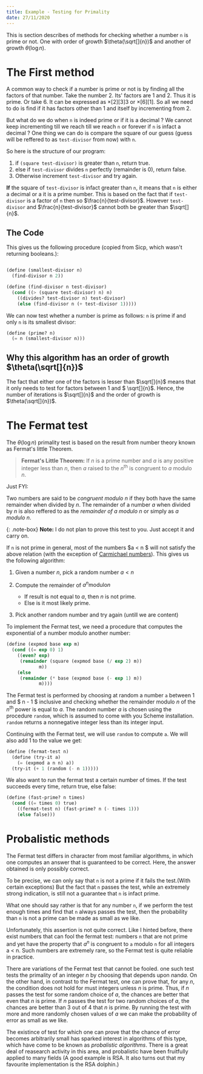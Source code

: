 ```yaml
---
title: Example - Testing for Primality
date: 27/11/2020
---
```


This is section describes of methods for checking whether
a number `n` is prime or not. One with order of growth $\theta(\sqrt[]{n})$
and another of growth $\theta(\log n)$.

# The First method

A common way to check if a number is prime or not is by finding all
the factors of that number. Take the number 2. Its' factors are 1
and 2. Thus it is prime. Or take 6. It can be expressed as
$\times[2][3]3$ or $\times[6][1]$. So all we need to do is find if it
has factors other than 1 and itself by incrementing from 2.

But what do we do when `n` is indeed prime or if it is a decimal ?
We cannot keep incrementing till we reach till we reach `n` or
forever if `n` is infact a decimal ? One thing we can do is compare
the square of our guess (guess will be reffered to as `test-divisor`
from now) with `n`.

So here is the structure of our program:

1. if `(square test-divisor)` is greater than `n`, return true.
2. else if `test-divisor` divides `n` perfectly (remainder is 0),
   return false.
3. Otherwise increment `test-divisor` and try again.

**If** the square of `test-divisor` is infact greater than `n`, it
means that `n` is either a decimal or a it is a prime number. This is
based on the fact that if `test-divisor` is a factor of `n` then so
$\frac{n}{test-divisor}$. However `test-divisor` and
$\frac{n}{test-divisor}$ cannot both be greater than $\sqrt[]{n}$.


## The Code

This gives us the following procedure (copied from Sicp, which wasn't
returning booleans.):

```scheme

(define (smallest-divisor n)
  (find-divisor n 2))

(define (find-divisor n test-divisor)
  (cond ((> (square test-divisor) n) n)
	((divides? test-divisor n) test-divisor)
	(else (find-divisor n (+ test-divisor 1)))))
```

We can now test whether a number is prime as follows: `n` is prime if
and only `n` is its smallest divisor:

```scheme
(define (prime? n)
  (= n (smallest-divisor n)))
```


## Why this algorithm has an order of growth $\theta(\sqrt[]{n})$

The fact that either one of the factors is lesser than $\sqrt[]{n}$
means that it only needs to test for factors between 1 and $
\sqrt[]{n}$. Hence, the number of iterations is $\sqrt[]{n}$ and
the order of growth is $\theta(\sqrt[]{n})$.

# The Fermat test

The $\theta(\log n)$ primality test is based on the result from number
theory known as Fermat's little Theorem.

> **Fermat's Little Theorem:** If $n$ is a prime number and $a$ is any
> positive integer less than $n$, then $a$ raised to the
> $n^{\text{th}}$ is congruent to $a$ modulo $n$.

Just FYI:

Two numbers are said to be *congruent modulo n* if they both have the
same remainder when divided by $n$. The remainder of a number $a$ when
divided by $n$ is also reffered to as the *remainder of a modulo n* or
simply as *a modulo n*.

{: .note-box}
**Note:** I do not plan to prove this test to you. Just accept it
and carry on.

If `n` is not prime in general, most of the numbers $a < n $ will not
satisfy the above relation (with the exception of [Carmichael
numbers](https://en.wikipedia.org/wiki/Carmichael_number)). 
This gives us the following algorithm:

1. Given a number $n$, pick a random number $a < n$
2. Compute the remainder of $a^{n} \text{modulo} n$
   - If result is not equal to $a$, then $n$ is not prime.
   - Else is it most likely prime.
   
3. Pick another random number and try again (untill we are content)
   

To implement the Fermat test, we need a procedure that computes the
exponential of a number modulo another number:

```scheme
(define (expmod base exp m)
  (cond ((= exp 0) 1)
	((even? exp)
	 (remainder (square (expmod base (/ exp 2) m))
		    m))
	(else
	 (remainder (* base (expmod base (- exp 1) m))
		    m))))
```

The Fermat test is performed by choosing at random a number `a`
between 1 and $ n - 1 $ inclusive and checking whether the remainder
modulo $n$ of the $n^{\text{th}}$ power is equal to $a$. The random
number $a$ is chosen using the procedure `random`, which is assumed
to come with you Scheme installation. `random` returns a nonnegative
integer less than its integer input. 

Continuing with the Fermat test, we will use `random` to compute `a`.
We will also add 1 to the value we get:

```scheme
(define (fermat-test n)
  (define (try-it a)
    (= (expmod a n n) a))
  (try-it (+ 1 (random (- n 1)))))
```

We also want to run the fermat test a certain number of times.
If the test succeeds every time, return true, else false:

```scheme
(define (fast-prime? n times)
  (cond ((= times 0) true)
	((fermat-test n) (fast-prime? n (- times 1)))
	(else false)))
```

# Probalistic methods

The Fermat test differs in character from most familiar algorithms, in
which one computes an answer that is guaranteed to be correct. Here,
the answer obtained is only possibly correct.

To be precise, we can only say that `n` is not a prime if it fails the
test.(With certain exceptions) But the fact that `n` passes the test,
while an extremely strong indication, is still not a guarantee that
`n` is infact prime.

What one should say rather is that for any number `n`, if we perform
the test enough times and find that `n` always passes the test, then
the probability than `n` is not a prime can be made as small as we
like.

Unfortunately, this assertion is not quite correct. Like I hinted
before, there exist numbers that can fool the fermat test: numbers `n`
that are not prime and yet have the property that $a^{n}$ is congruent
to `a` modulo `n` for all integers a < n. Such numbers are extremely
rare, so the Fermat test is quite reliable in practice.

There are variations of the Fermat test that cannot be fooled. one
such test tests the primality of an integer $n$ by choosing that
depends upon $n \text{and} a$. On the other hand, in contrast to the
Fermat test, one can prove that, for any $n$, the condition does not
hold for must integers unless $n$ is prime. Thus, if $n$ passes the
test for some random choice of $a$, the chances are better that even
that $n$ is prime. If $n$ passes the test for two random choices of
$a$, the chances are better than 3 out of 4 that $n$ is prime. By
running the test with more and more randomly chosen values of $a$ we
can make the probability of error as small as we like.

The existince of test for which one can prove that the chance of error
becomes arbitrarily small has sparked interest in algorithms of this
type, which have come to be known as *probalistic algorithms*. There
is a great deal of reasearch activity in this area, and probalistic
have been fruitfully applied to many fields (A good example is RSA. It
also turns out that my favourite implementation is the RSA dolphin.)
